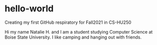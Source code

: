 # hello-world
Creating my first GitHub respiratory for Fall2021 in CS-HU250

Hi my name Natalie H. and I am a student studying Computer Science at Boise State University.  I like camping and hanging out with friends.

